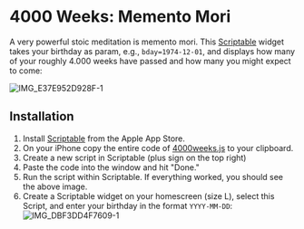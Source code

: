 # 4000 Weeks: Memento Mori
A very powerful stoic meditation is memento mori. This [Scriptable](https://scriptable.app) widget takes your birthday as param, e.g., `bday=1974-12-01`, and displays how many of your roughly 4.000 weeks have passed and how many you might expect to come:

![IMG_E37E952D928F-1](https://github.com/user-attachments/assets/50ef6c3c-4069-4fce-b096-502a6a03996d)

## Installation 
1. Install [Scriptable](https://scriptable.app) from the Apple App Store.
2. On your iPhone copy the entire code of [4000weeks.js](https://github.com/marcusraitner/4000weeks/blob/main/4000weeks.js) to your clipboard.
3. Create a new script in Scriptable (plus sign on the top right)
4. Paste the code into the window and hit "Done."
5. Run the script within Scriptable. If everything worked, you should see the above image.
6. Create a Scriptable widget on your homescreen (size L), select this Script, and enter your birthday in the format `YYYY-MM-DD`:
![IMG_DBF3DD4F7609-1](https://github.com/user-attachments/assets/e7f9aadb-c64a-4514-802f-6d19a6c914dc)

